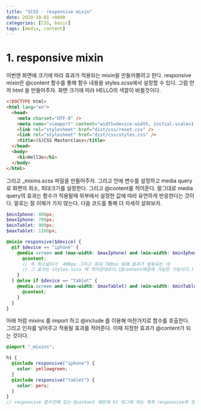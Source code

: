 ```yaml
---
title: "SCSS - responsive mixin"
date: 2020-10-01 +0800
categories: [CSS, basic]
tags: [media, content]
---
```


# 1. responsive mixin

이번엔 화면에 크기에 따라 효과가 적용되는 mixin을 만들어볼려고 한다. responsive mixin은 @content 함수를 통해 함수 내용을 styles.scss에서 설정할 수 있다. 그럼 먼저 html 을 만들어주자. 화면 크기에 따라 HELLO의 색깔이 바뀔것이다.

```html
<!DOCTYPE html>
<html lang="en">
  <head>
    <meta charset="UTF-8" />
    <meta name="viewport" content="width=device-width, initial-scale=1.0" />
    <link rel="stylesheet" href="dist/css/reset.css" />
    <link rel="stylesheet" href="dist/css/styles.css" />
    <title>(S)CSS Masterclass</title>
  </head>
  <body>
    <h1>Hell3o</h1>
  </body>
</html>
```

그리고 \_mixins.scss 파일을 만들어주자. 그리고 안에 변수를 설정하고 media query로 화면의 최소, 최대크기를 설정한다. 그리고 @content를 적어준다. 말그대로 media query의 효과는 함수가 적용될때 외부에서 설정한 값에 따라 유연하게 반응한다는 것이다. 말로는 잘 이해가 가지 않는다. 다음 코드를 통해 더 자세히 살펴보자.

```scss
$minIphone: 400px;
$maxIphone: 700px;
$minTablet: 900px;
$maxTablet: 1100px;

@mixin responsive($device) {
  @if $device == "iphone" {
    @media screen and (max-width: $maxIphone) and (min-width: $minIphone) {
      @content;
      // 즉 최소넓이가  400px 그리고 최대 700ox 일때 효과가 발동되는 데
      // 그 효과는 styles.scss 에 적어준대로다.(@content때문에 가능한 기능이다.)
    }
  } @else if $device == "tablet" {
    @media screen and (max-width: $maxTablet) and (min-width: $minTablet) {
      @content;
    }
  }
}
```

아래 처럼 mixins 를 import 하고 @include 를 이용해 마찬가지로 함수를 호출한다. 그리고 인자를 넣어주고 적용될 효과를 적어준다. 이때 지정한 효과가 @content가 되는 것이다.

```scss
@import "_mixins";

h1 {
  @include responsive("iphone") {
    color: yellowgreen;
  }
  @include responsive("tablet") {
    color: peru;
  }
}
// responsive 함수안에 있는 @content 때문에 h1 태그에 적는 족족 responsive와 연동되어 함께 효과가 나타난다.
```
